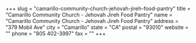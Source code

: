 +++
slug = "camarillo-community-church-jehovah-jireh-food-pantry"
title = "Camarillo Community Church - Jehovah Jireh Food Pantry"
name = "Camarillo Community Church - Jehovah Jireh Food Pantry"
address = "379 Mobil Ave"
city = "Camarillo"
state = "CA"
postal = "93010"
website = ""
phone = "805 402-3997"
fax = ""
+++
